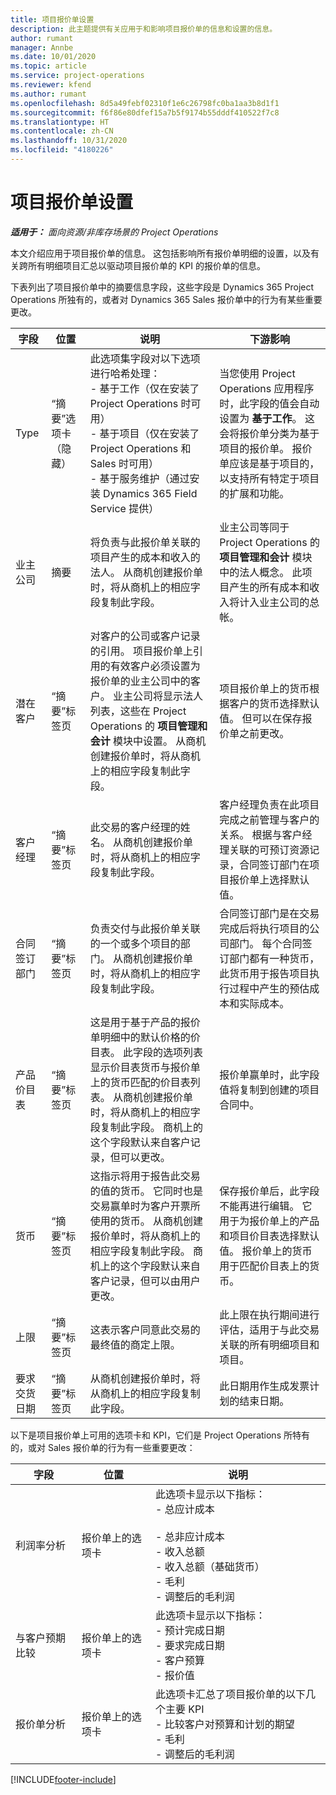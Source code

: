 ```yaml
---
title: 项目报价单设置
description: 此主题提供有关应用于和影响项目报价单的信息和设置的信息。
author: rumant
manager: Annbe
ms.date: 10/01/2020
ms.topic: article
ms.service: project-operations
ms.reviewer: kfend
ms.author: rumant
ms.openlocfilehash: 8d5a49febf02310f1e6c26798fc0ba1aa3b8d1f1
ms.sourcegitcommit: f6f86e80dfef15a7b5f9174b55dddf410522f7c8
ms.translationtype: HT
ms.contentlocale: zh-CN
ms.lasthandoff: 10/31/2020
ms.locfileid: "4180226"
---
```

# <a name="project-quote-settings"></a>项目报价单设置

_**适用于：** 面向资源/非库存场景的 Project Operations_


本文介绍应用于项目报价单的信息。 这包括影响所有报价单明细的设置，以及有关跨所有明细项目汇总以驱动项目报价单的 KPI 的报价单的信息。

下表列出了项目报价单中的摘要信息字段，这些字段是 Dynamics 365 Project Operations 所独有的，或者对 Dynamics 365 Sales 报价单中的行为有某些重要更改。

| **字段** | **位置** | **说明** | **下游影响** |
| --- | --- | --- | --- |
| Type | “摘要”选项卡（隐藏） | 此选项集字段对以下选项进行哈希处理：</br>- 基于工作（仅在安装了 Project Operations 时可用）</br>- 基于项目（仅在安装了 Project Operations 和 Sales 时可用）</br>- 基于服务维护（通过安装 Dynamics 365 Field Service 提供） | 当您使用 Project Operations 应用程序时，此字段的值会自动设置为 **基于工作**。 这会将报价单分类为基于项目的报价单。 报价单应该是基于项目的，以支持所有特定于项目的扩展和功能。 |
| 业主公司 | 摘要 | 将负责与此报价单关联的项目产生的成本和收入的法人。 从商机创建报价单时，将从商机上的相应字段复制此字段。 | 业主公司等同于 Project Operations 的 **项目管理和会计** 模块中的法人概念。 此项目产生的所有成本和收入将计入业主公司的总帐。 |
| 潜在客户 | “摘要”标签页 | 对客户的公司或客户记录的引用。 项目报价单上引用的有效客户必须设置为报价单的业主公司中的客户。 业主公司将显示法人列表，这些在 Project Operations 的 **项目管理和会计** 模块中设置。 从商机创建报价单时，将从商机上的相应字段复制此字段。 | 项目报价单上的货币根据客户的货币选择默认值。 但可以在保存报价单之前更改。 |
| 客户经理 | “摘要”标签页 | 此交易的客户经理的姓名。 从商机创建报价单时，将从商机上的相应字段复制此字段。 | 客户经理负责在此项目完成之前管理与客户的关系。 根据与客户经理关联的可预订资源记录，合同签订部门在项目报价单上选择默认值。|
| 合同签订部门 | “摘要”标签页 | 负责交付与此报价单关联的一个或多个项目的部门。 从商机创建报价单时，将从商机上的相应字段复制此字段。 | 合同签订部门是在交易完成后将执行项目的公司部门。 每个合同签订部门都有一种货币，此货币用于报告项目执行过程中产生的预估成本和实际成本。 |
| 产品价目表 | “摘要”标签页 | 这是用于基于产品的报价单明细中的默认价格的价目表。 此字段的选项列表显示价目表货币与报价单上的货币匹配的价目表列表。 从商机创建报价单时，将从商机上的相应字段复制此字段。 商机上的这个字段默认来自客户记录，但可以更改。 | 报价单赢单时，此字段值将复制到创建的项目合同中。 |
| 货币 | “摘要”标签页 | 这指示将用于报告此交易的值的货币。 它同时也是交易赢单时为客户开票所使用的货币。 从商机创建报价单时，将从商机上的相应字段复制此字段。 商机上的这个字段默认来自客户记录，但可以由用户更改。  | 保存报价单后，此字段不能再进行编辑。 它用于为报价单上的产品和项目价目表选择默认值。 报价单上的货币用于匹配价目表上的货币。 |
| 上限 | “摘要”标签页 | 这表示客户同意此交易的最终值的商定上限。 | 此上限在执行期间进行评估，适用于与此交易关联的所有明细项目和项目。 |
| 要求交货日期 | “摘要”标签页 | 从商机创建报价单时，将从商机上的相应字段复制此字段。 | 此日期用作生成发票计划的结束日期。 |

以下是项目报价单上可用的选项卡和 KPI，它们是 Project Operations 所特有的，或对 Sales 报价单的行为有一些重要更改：

| **字段** | **位置** | **说明** |
| --- | --- | --- |
| 利润率分析 | 报价单上的选项卡 | 此选项卡显示以下指标：</br>- 总应计成本</br></br>- 总非应计成本</br>- 收入总额</br>- 收入总额（基础货币）</br>- 毛利</br>- 调整后的毛利润|
| 与客户预期比较 | 报价单上的选项卡 | 此选项卡显示以下指标：</br>- 预计完成日期</br>- 要求完成日期</br>- 客户预算</br>- 报价值 |
| 报价单分析 | 报价单上的选项卡 | 此选项卡汇总了项目报价单的以下几个主要 KPI</br>- 比较客户对预算和计划的期望</br>- 毛利</br>- 调整后的毛利润 |


[!INCLUDE[footer-include](../includes/footer-banner.md)]